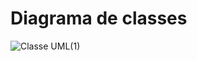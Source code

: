 # Diagrama de classes
![Classe UML(1)](https://github.com/user-attachments/assets/5552f255-2b57-4bd5-888f-0115d6ea1175)
